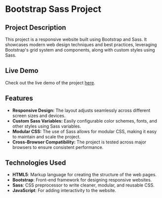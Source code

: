 # Bootstrap Sass Project

## Project Description
This project is a responsive website built using Bootstrap and Sass. It showcases modern web design techniques and best practices, leveraging Bootstrap's grid system and components, along with custom styles using Sass.

## Live Demo

Check out the live demo of the project [here](https://hasanraza25.github.io/AppLab-Bootstrap/).

## Features
- **Responsive Design:** The layout adjusts seamlessly across different screen sizes and devices.
- **Custom Sass Variables:** Easily configurable color schemes, fonts, and other styles using Sass variables.
- **Modular CSS:** The use of Sass allows for modular CSS, making it easy to maintain and scale the project.
- **Cross-Browser Compatibility:** The project is tested across major browsers to ensure consistent performance.

## Technologies Used
- **HTML5**: Markup language for creating the structure of the web pages.
- **Bootstrap**: Front-end framework for designing responsive websites.
- **Sass**: CSS preprocessor to write cleaner, modular, and reusable CSS.
- **JavaScript**: For adding interactivity to the website.
